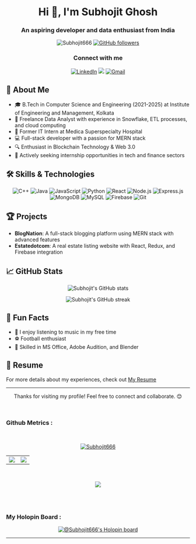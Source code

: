 <h1 align="center">Hi 👋, I'm Subhojit Ghosh</h1>
<h3 align="center">An aspiring developer and data enthusiast from India</h3>

<p align="center">
  <img src="https://komarev.com/ghpvc/?username=Subhojit666&label=Profile%20views&color=0e75b6&style=flat" alt="Subhojit666" />
  <a href="https://github.com/Subhojit666?tab=followers">
    <img src="https://img.shields.io/github/followers/Subhojit666.svg?style=social&label=Follow" alt="GitHub followers" />
  </a>
</p>

<h3 align="center">Connect with me</h3>
<p align="center">
  <a href="https://www.linkedin.com/in/subhojitghosh2002/" target="_blank"><img alt="LinkedIn" src="https://img.shields.io/badge/linkedin%20-%230077B5.svg?&style=for-the-badge&logo=linkedin&logoColor=white" /></a>
  <a href="https://twitter.com/Voidman23" target="_blank"><img src="https://img.shields.io/badge/twitter-%2300acee.svg?&style=for-the-badge&logo=twitter&logoColor=white&alt=twitter" /></a>
  <a href="mailto:subhowork97@gmail.com"><img alt="Gmail" src="https://img.shields.io/badge/Gmail-D14836?style=for-the-badge&logo=gmail&logoColor=white" /></a>
</p>

## 🚀 About Me

- 🎓 B.Tech in Computer Science and Engineering (2021-2025) at Institute of Engineering and Management, Kolkata
- 💼 Freelance Data Analyst with experience in Snowflake, ETL processes, and cloud computing
- 🏥 Former IT Intern at Medica Superspecialty Hospital
- 💻 Full-stack developer with a passion for MERN stack
- 🔍 Enthusiast in Blockchain Technology & Web 3.0
- 🌟 Actively seeking internship opportunities in tech and finance sectors

## 🛠️ Skills & Technologies

<p align="center">
  <img src="https://img.shields.io/badge/C%2B%2B-00599C?style=for-the-badge&logo=c%2B%2B&logoColor=white" alt="C++" />
  <img src="https://img.shields.io/badge/Java-ED8B00?style=for-the-badge&logo=java&logoColor=white" alt="Java" />
  <img src="https://img.shields.io/badge/JavaScript-F7DF1E?style=for-the-badge&logo=javascript&logoColor=black" alt="JavaScript" />
  <img src="https://img.shields.io/badge/Python-3776AB?style=for-the-badge&logo=python&logoColor=white" alt="Python" />
  <img src="https://img.shields.io/badge/React-20232A?style=for-the-badge&logo=react&logoColor=61DAFB" alt="React" />
  <img src="https://img.shields.io/badge/Node.js-43853D?style=for-the-badge&logo=node.js&logoColor=white" alt="Node.js" />
  <img src="https://img.shields.io/badge/Express.js-404D59?style=for-the-badge" alt="Express.js" />
  <img src="https://img.shields.io/badge/MongoDB-4EA94B?style=for-the-badge&logo=mongodb&logoColor=white" alt="MongoDB" />
  <img src="https://img.shields.io/badge/MySQL-00000F?style=for-the-badge&logo=mysql&logoColor=white" alt="MySQL" />
  <img src="https://img.shields.io/badge/Firebase-FFCA28?style=for-the-badge&logo=firebase&logoColor=black" alt="Firebase" />
  <img src="https://img.shields.io/badge/Git-F05032?style=for-the-badge&logo=git&logoColor=white" alt="Git" />
</p>

## 🏆 Projects

- **BlogNation**: A full-stack blogging platform using MERN stack with advanced features
- **Estatedotcom**: A real estate listing website with React, Redux, and Firebase integration

## 📈 GitHub Stats

<p align="center">
  <img src="https://github-readme-stats.vercel.app/api?username=Subhojit666&show_icons=true&theme=radical" alt="Subhojit's GitHub stats" />
</p>

<p align="center">
  <img src="https://github-readme-streak-stats.herokuapp.com/?user=Subhojit666&theme=dark" alt="Subhojit's GitHub streak" />
</p>

## 🌟 Fun Facts

- 🎵 I enjoy listening to music in my free time
- ⚽ Football enthusiast
- 🎨 Skilled in MS Office, Adobe Audition, and Blender

## 📄 Resume

For more details about my experiences, check out [My Resume](https://drive.google.com/file/d/17NS86P78GGPhI60wt3d9_y1YV-KQ3afq/view)

---

<p align="center">Thanks for visiting my profile! Feel free to connect and collaborate. 😊</p>

<br>

<h3 align="left">Github Metrics : </h3>


<br />

<table align="center">
<tr>
<p align="center"> <a href="https://github.com/ryo-ma/github-profile-trophy"><img src="https://github-profile-trophy.vercel.app/?username=Subhojit666&theme=tokyonight&no-frame=true&column=-1" alt="Subhojit666" /></a> </p>
<td><img src="https://github-readme-stats.vercel.app/api/top-langs?username=Subhojit666&show_icons=true&locale=en&layout=compact&theme=tokyonight" />
</td>
<td>
<img src="https://github-readme-stats.vercel.app/api?username=Subhojit666&include_all_commits=true&count_private=true&show_icons=true&line_height=20&theme=tokyonight"/>
</td>
</tr>
</table>
<br />
<p align="center">
<img align="center" src="https://github-readme-streak-stats.herokuapp.com/?user=Subhojit666&theme=black-ice&hide_border=true&stroke=0000&background=060A0CD" />
</p>

<br>

<!---[![Subhojit's GitHub activity graph](https://activity-graph.herokuapp.com/graph?username=Subhojit666&bg_color=0D1117&color=5BCDEC&line=5BCDEC&point=FFFFFF&hide_border=true)](https://github.com/Subhojit666)--->

<div align="center">
<br>
<h3 align="left">My Holopin Board : </h3>

[![@Subhojit666's Holopin board](https://holopin.me/Subhojit666)](https://holopin.io/@Subhojit666)

</div>

___________________

